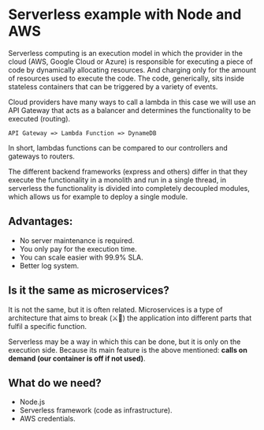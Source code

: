 
# Serverless example with Node and AWS

Serverless computing is an execution model in which the provider in the cloud (AWS, Google Cloud or Azure) is responsible for executing a piece of code by dynamically allocating resources. And charging only for the amount of resources used to execute the code. The code, generically, sits inside stateless containers that can be triggered by a variety of events.

Cloud providers have many ways to call a lambda in this case we will use an API Gateway that acts as a balancer and determines the functionality to be executed (routing). 

`API Gateway => Lambda Function => DynameDB`

In short, lambdas functions can be compared to our controllers and gateways to routers. 

The different backend frameworks (express and others) differ in that they execute the functionality in a monolith and run in a single thread, in serverless the functionality is divided into completely decoupled modules, which allows us for example to deploy a single module.

## Advantages:

- No server maintenance is required.
- You only pay for the execution time.
- You can scale easier with 99.9% SLA.
- Better log system.

## Is it the same as microservices?

It is not the same, but it is often related. Microservices is a type of architecture that aims to break (⚔🥌) the application into different parts that fulfil a specific function. 

Serverless may be a way in which this can be done, but it is only on the execution side. Because its main feature is the above mentioned: **calls on demand (our container is off if not used)**.

## What do we need?

- Node.js
- Serverless framework (code as infrastructure).
- AWS credentials.